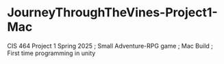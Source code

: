 # JourneyThroughTheVines-Project1-Mac
CIS 464 Project 1 Spring 2025 ; Small Adventure-RPG game ; Mac Build ; First time programming in unity 
